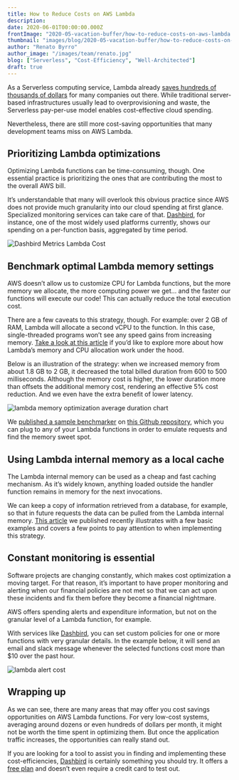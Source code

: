 ```yaml
---
title: How to Reduce Costs on AWS Lambda
description: 
date: 2020-06-01T00:00:00.000Z
frontImage: "2020-05-vacation-buffer/how-to-reduce-costs-on-aws-lambda.png"
thumbnail: "images/blog/2020-05-vacation-buffer/how-to-reduce-costs-on-aws-lambda.png"
author: "Renato Byrro"
author_image: "/images/team/renato.jpg"
blog: ["Serverless", "Cost-Efficiency", "Well-Architected"]
draft: true
---
```



As a Serverless computing service, Lambda already [saves hundreds of thousands of dollars](https://dashbird.io/shamrock-case-study/) for many companies out there. While traditional server-based infrastructures usually lead to overprovisioning and waste, the Serverless pay-per-use model enables cost-effective cloud spending.

Nevertheless, there are still more cost-saving opportunities that many development teams miss on AWS Lambda.


## Prioritizing Lambda optimizations

Optimizing Lambda functions can be time-consuming, though. One essential practice is prioritizing the ones that are contributing the most to the overall AWS bill.

It’s understandable that many will overlook this obvious practice since AWS does not provide much granularity into our cloud spending at first glance. Specialized monitoring services can take care of that. [Dashbird](https://dashbird.io), for instance, one of the most widely used platforms currently, shows our spending on a per-function basis, aggregated by time period.

![Dashbird Metrics Lambda Cost](/images/blog/2020-05-vacation-buffer/dashbird-metrics-lambda-cost.png "Dashbird Metrics Lambda Cost")


## Benchmark optimal Lambda memory settings

AWS doesn’t allow us to customize CPU for Lambda functions, but the more memory we allocate, the more computing power we get… and the faster our functions will execute our code! This can actually reduce the total execution cost.

There are a few caveats to this strategy, though. For example: over 2 GB of RAM, Lambda will allocate a second vCPU to the function. In this case, single-threaded programs won’t see any speed gains from increasing memory. [Take a look at this article](https://dev.to/byrro/how-to-optimize-lambda-memory-and-cpu-4dj1) if you’d like to explore more about how Lambda’s memory and CPU allocation work under the hood.

Below is an illustration of the strategy: when we increased memory from about 1.8 GB to 2 GB, it decreased the total billed duration from 600 to 500 milliseconds. Although the memory cost is higher, the lower duration more than offsets the additional memory cost, rendering an effective 5% cost reduction. And we even have the extra benefit of lower latency.

![lambda memory optimization average duration chart](/images/blog/2020-05-vacation-buffer/lambda-memory-optimization-average-duration-chart.png "lambda memory optimization average duration chart")


We [published a sample benchmarker](https://medium.com/hackernoon/lower-your-aws-lambda-bill-by-increasing-memory-size-yep-e591ae499692) on [this Github repository](https://github.com/byrro/awslambda-memory-tradeoff), which you can plug to any of your Lambda functions in order to emulate requests and find the memory sweet spot.


## Using Lambda internal memory as a local cache

The Lambda internal memory can be used as a cheap and fast caching mechanism. As it’s widely known, anything loaded outside the handler function remains in memory for the next invocations.

We can keep a copy of information retrieved from a database, for example, so that in future requests the data can be pulled from the Lambda internal memory. [This article](https://dashbird.io/blog/leveraging-lambda-cache-for-serverless-cost-efficiency/) we published recently illustrates with a few basic examples and covers a few points to pay attention to when implementing this strategy.


## Constant monitoring is essential

Software projects are changing constantly, which makes cost optimization a moving target. For that reason, it’s important to have proper monitoring and alerting when our financial policies are not met so that we can act upon these incidents and fix them before they become a financial nightmare.

AWS offers spending alerts and expenditure information, but not on the granular level of a Lambda function, for example.

With services like [Dashbird](https://dashbird.io), you can set custom policies for one or more functions with very granular details. In the example below, it will send an email and slack message whenever the selected functions cost more than $10 over the past hour.

![lambda alert cost](/images/blog/2020-05-vacation-buffer/lambda-alert-cost.png "lambda alert cost")


## Wrapping up

As we can see, there are many areas that may offer you cost savings opportunities on AWS Lambda functions. For very low-cost systems, averaging around dozens or even hundreds of dollars per month, it might not be worth the time spent in optimizing them. But once the application traffic increases, the opportunities can really stand out.

If you are looking for a tool to assist you in finding and implementing these cost-efficiencies, [Dashbird](https://dashbird.io/#register) is certainly something you should try. It offers a [free plan](https://dashbird.io/pricing) and doesn’t even require a credit card to test out.